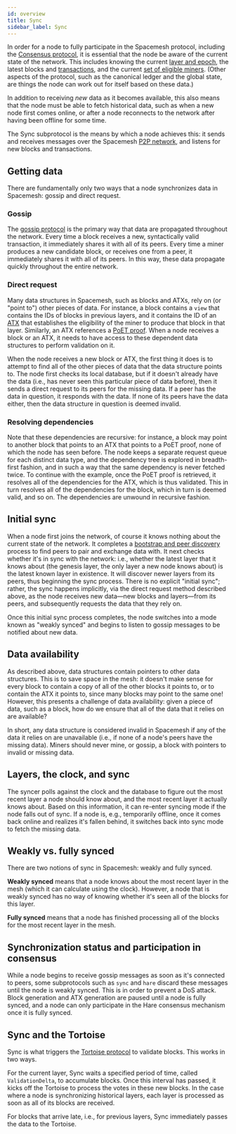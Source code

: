 ```yaml
---
id: overview
title: Sync
sidebar_label: Sync
---
```


In order for a node to fully participate in the Spacemesh protocol, including the [Consensus protocol](../consensus/01-overview.md), it is essential that the node be aware of the current state of the network. This includes knowing the current [layer and epoch](../intro.md#spacemesh-basics), the latest blocks and [transactions](../transactions/01-overview.md), and the current [set of eligible miners](../mining/05-atx.md). (Other aspects of the protocol, such as the canonical ledger and the global state, are things the node can work out for itself based on these data.)

In addition to receiving _new_ data as it becomes available, this also means that the node must be able to fetch historical data, such as when a new node first comes online, or after a node reconnects to the network after having been offline for some time.

The Sync subprotocol is the means by which a node achieves this: it sends and receives messages over the Spacemesh [P2P network](../p2p/01-overview.md), and listens for new blocks and transactions.

## Getting data

There are fundamentally only two ways that a node synchronizes data in Spacemesh: gossip and direct request.

### Gossip

The [gossip protocol](../p2p/01-overview.md#gossip) is the primary way that data are propagated throughout the network. Every time a block receives a new, syntactically valid transaction, it immediately shares it with all of its peers. Every time a miner produces a new candidate block, or receives one from a peer, it immediately shares it with all of its peers. In this way, these data propagate quickly throughout the entire network.

### Direct request

Many data structures in Spacemesh, such as blocks and ATXs, rely on (or "point to") other pieces of data. For instance, a block contains a `view` that contains the IDs of blocks in previous layers, and it contains the ID of an [ATX](../mining/05-atx.md) that establishes the eligibility of the miner to produce that block in that layer. Similarly, an ATX references a [PoET proof](../mining/03-poet.md). When a node receives a block or an ATX, it needs to have access to these dependent data structures to perform validation on it.

When the node receives a new block or ATX, the first thing it does is to attempt to find all of the other pieces of data that the data structure points to. The node first checks its local database, but if it doesn't already have the data (i.e., has never seen this particular piece of data before), then it sends a direct request to its peers for the missing data. If a peer has the data in question, it responds with the data. If none of its peers have the data either, then the data structure in question is deemed invalid.

### Resolving dependencies

Note that these dependencies are recursive: for instance, a block may point to another block that points to an ATX that points to a PoET proof, none of which the node has seen before. The node keeps a separate request queue for each distinct data type, and the dependency tree is explored in breadth-first fashion, and in such a way that the same dependency is never fetched twice. To continue with the example, once the PoET proof is retrieved, it resolves all of the dependencies for the ATX, which is thus validated. This in turn resolves all of the dependencies for the block, which in turn is deemed valid, and so on. The dependencies are unwound in recursive fashion.

## Initial sync

When a node first joins the network, of course it knows nothing about the current state of the network. It completes a [bootstrap and peer discovery](../p2p/01-overview.md#bootstrap-and-peer-discovery) process to find peers to pair and exchange data with. It next checks whether it's in sync with the network: i.e., whether the latest layer that it knows about (the genesis layer, the only layer a new node knows about) is the latest known layer in existence. It will discover newer layers from its peers, thus beginning the sync process. There is no explicit "initial sync"; rather, the sync happens implicitly, via the direct request method described above, as the node receives new data—new blocks and layers—from its peers, and subsequently requests the data that they rely on.

Once this initial sync process completes, the node switches into a mode known as "weakly synced" and begins to listen to gossip messages to be notified about new data.

## Data availability

As described above, data structures contain pointers to other data structures. This is to save space in the mesh: it doesn't make sense for every block to contain a copy of all of the other blocks it points to, or to contain the ATX it points to, since many blocks may point to the same one! However, this presents a challenge of data availability: given a piece of data, such as a block, how do we ensure that all of the data that it relies on are available?

In short, any data structure is considered invalid in Spacemesh if any of the data it relies on are unavailable (i.e., if none of a node's peers have the missing data). Miners should never mine, or gossip, a block with pointers to invalid or missing data.

## Layers, the clock, and sync

The syncer polls against the clock and the database to figure out the most recent layer a node should know about, and the most recent layer it actually knows about. Based on this information, it can re-enter syncing mode if the node falls out of sync. If a node is, e.g., temporarily offline, once it comes back online and realizes it's fallen behind, it switches back into sync mode to fetch the missing data.

## Weakly vs. fully synced

There are two notions of sync in Spacemesh: weakly and fully synced.

**Weakly synced** means that a node knows about the most recent layer in the mesh (which it can calculate using the clock). However, a node that is weakly synced has no way of knowing whether it's seen all of the blocks for this layer.

**Fully synced** means that a node has finished processing all of the blocks for the most recent layer in the mesh.

## Synchronization status and participation in consensus

While a node begins to receive gossip messages as soon as it's connected to peers, some subprotocols such as `sync` and `hare` discard these messages until the node is weakly synced. This is in order to prevent a DoS attack. Block generation and ATX generation are paused until a node is fully synced, and a node can only participate in the Hare consensus mechanism once it is fully synced.

## Sync and the Tortoise

Sync is what triggers the [Tortoise protocol](../consensus/01-overview.md#tortoise) to validate blocks. This works in two ways.

For the current layer, Sync waits a specified period of time, called `ValidationDelta`, to accumulate blocks. Once this interval has passed, it kicks off the Tortoise to process the votes in these new blocks. In the case where a node is synchronizing historical layers, each layer is processed as soon as all of its blocks are received.

For blocks that arrive late, i.e., for previous layers, Sync immediately passes the data to the Tortoise.
